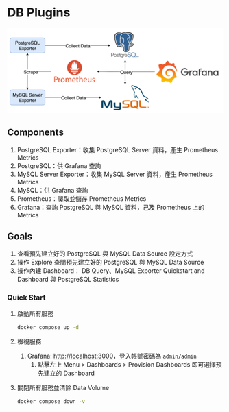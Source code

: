 # DB Plugins

![Lab Architecture](lab-arch.png)

## Components

1. PostgreSQL Exporter：收集 PostgreSQL Server 資料，產生 Prometheus Metrics
2. PostgreSQL：供 Grafana 查詢
3. MySQL Server Exporter：收集 MySQL Server 資料，產生 Prometheus Metrics
4. MySQL：供 Grafana 查詢
5. Prometheus：爬取並儲存 Prometheus Metrics
6. Grafana：查詢 PostgreSQL 與 MySQL 資料，己及 Prometheus 上的 Metrics

## Goals

1. 查看預先建立好的 PostgreSQL 與 MySQL Data Source 設定方式
2. 操作 Explore 查閱預先建立好的 PostgreSQL 與 MySQL Data Source
3. 操作內建 Dashboard： DB Query、MySQL Exporter Quickstart and Dashboard 與 PostgreSQL Statistics

### Quick Start

1. 啟動所有服務

   ```bash
   docker compose up -d
   ```

2. 檢視服務
   1. Grafana: <http://localhost:3000>，登入帳號密碼為 `admin/admin`
      1. 點擊左上 Menu > Dashboards > Provision Dashboards 即可選擇預先建立的 Dashboard

3. 關閉所有服務並清除 Data Volume

   ```bash
   docker compose down -v
   ```
